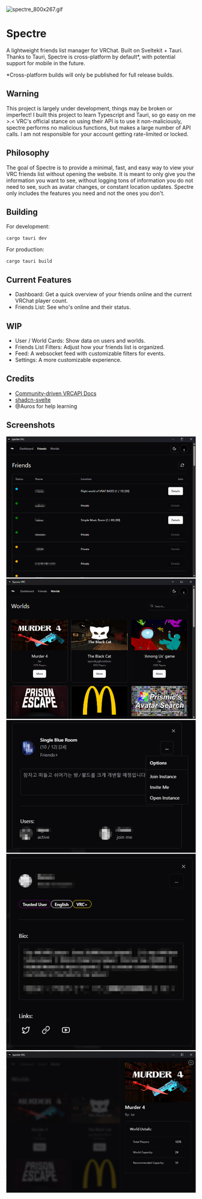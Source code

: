 ![spectre_800x267.gif](assets/spectre_800x267.gif)

# Spectre
A lightweight friends list manager for VRChat. Built on Sveltekit + Tauri. Thanks to Tauri, Spectre is cross-platform by default*, with potential support for mobile in the future.

*Cross-platform builds will only be published for full release builds.

## Warning
This project is largely under development, things may be broken or imperfect! I built this project to learn Typescript and Tauri, so go easy on me >.< VRC's official stance on using their API is to use it non-maliciously, spectre performs no malicious functions, but makes a large number of API calls. I am not responsible for your account getting rate-limited or locked.

## Philosophy
The goal of Spectre is to provide a minimal, fast, and easy way to view your VRC friends list without opening the website. It is meant to only give you the information you want to see, without logging tons of information you do not need to see, such as avatar changes, or constant location updates. Spectre only includes the features you need and not the ones you don't.

## Building

For development:
```shell 
cargo tauri dev
```

For production:
```shell
cargo tauri build
```

## Current Features
- Dashboard: Get a quick overview of your friends online and the current VRChat player count.
- Friends List: See who's online and their status.

## WIP
- User / World Cards: Show data on users and worlds.
- Friends List Filters: Adjust how your friends list is organized.
- Feed: A websocket feed with customizable filters for events.
- Settings: A more customizable experience.

## Credits
- [Community-driven VRCAPI Docs](https://vrchatapi.github.io/docs/api/)
- [shadcn-svelte](https://www.shadcn-svelte.com/)
- @Auros for help learning

## Screenshots
![fl.png](assets/fl.png)
![worlds.png](assets/worlds.png)
![instanceCard.png](assets/instanceCard.png)
![userCard.png](assets/userCard.png)
![worldCard.png](assets/worldCard.png)